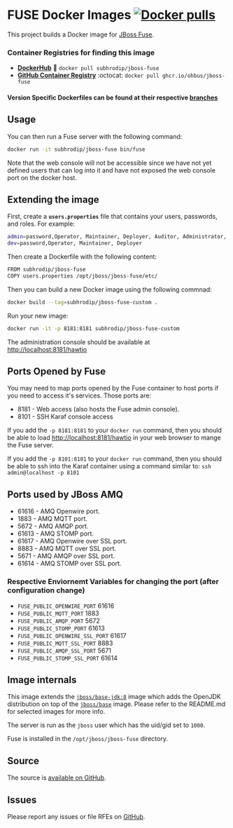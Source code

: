 # FUSE Docker Images [![Docker pulls](https://img.shields.io/docker/pulls/subhrodip/jboss-fuse)](https://hub.docker.com/r/subhrodip/jboss-fuse)

This project builds a Docker image for [JBoss Fuse](https://developers.redhat.com/products/fuse/overview).


### Container Registries for finding this image

- [**DockerHub**](https://hub.docker.com/r/subhrodip/jboss-fuse) 🐬 `docker pull subhrodip/jboss-fuse`
- [**GitHub Container Registry**](https://ghcr.io/ohbus/jboss-fuse) :octocat: `docker pull ghcr.io/ohbus/jboss-fuse`

#### Version Specific Dockerfiles can be found at their respective [branches](https://github.com/ohbus/jboss-fuse-docker/branches/all)

## Usage

You can then run a Fuse server with the following command:
```sh
docker run -it subhrodip/jboss-fuse bin/fuse
```
Note that the web console will not be accessible since we have not yet defined users that can log into it
and have not exposed the web console port on the docker host.



## Extending the image



First, create a **`users.properties`** file that contains your users, passwords, and roles.  For example:
```sh
admin=password,Operator, Maintainer, Deployer, Auditor, Administrator, SuperUser
dev=password,Operator, Maintainer, Deployer
```
Then create a Dockerfile with the following content:
```sh
FROM subhrodip/jboss-fuse
COPY users.properties /opt/jboss/jboss-fuse/etc/
```
Then you can build a new Docker image using the following commnad:
```sh
docker build --tag=subhrodip/jboss-fuse-custom .
```
Run your new image:
```sh
docker run -it -p 8181:8181 subhrodip/jboss-fuse-custom
```
The administration console should be available at [http://localhost:8181/hawtio](http://localhost:8181/hawtio)



## Ports Opened by Fuse

You may need to map ports opened by the Fuse container to host ports if you need to access it's services.
Those ports are:

* 8181 - Web access (also hosts the Fuse admin console).
* 8101 - SSH Karaf console access

If you add the `-p 8181:8181` to your `docker run` command, then you should be able to load [http://localhost:8181/hawtio](http://localhost:8181/hawtio) in your web browser to mange the Fuse server.

If you add the `-p 8101:8101` to your `docker run` command, then you should be able to ssh into the Karaf container using a command similar to: `ssh admin@localhost -p 8101`




## Ports used by JBoss AMQ

* 61616 - AMQ Openwire port.
* 1883  - AMQ MQTT port.
* 5672  - AMQ AMQP port.
* 61613 - AMQ STOMP port.
* 61617 - AMQ Openwire over SSL port.
* 8883  - AMQ MQTT over SSL port.
* 5671  - AMQ AMQP over SSL port.
* 61614 - AMQ STOMP over SSL port.

### Respective Enviornemt Variables for changing the port (after configuration change)
- `FUSE_PUBLIC_OPENWIRE_PORT` 61616
- `FUSE_PUBLIC_MQTT_PORT` 1883
- `FUSE_PUBLIC_AMQP_PORT` 5672
- `FUSE_PUBLIC_STOMP_PORT` 61613
- `FUSE_PUBLIC_OPENWIRE_SSL_PORT` 61617
- `FUSE_PUBLIC_MQTT_SSL_PORT` 8883
- `FUSE_PUBLIC_AMQP_SSL_PORT` 5671
- `FUSE_PUBLIC_STOMP_SSL_PORT` 61614



## Image internals

This image extends the [`jboss/base-jdk:8`](https://github.com/JBoss-Dockerfiles/base-jdk/tree/jdk8) image which adds the OpenJDK distribution on top of the [`jboss/base`](https://github.com/JBoss-Dockerfiles/base) image. Please refer to the README.md for selected images for more info.

The server is run as the `jboss` user which has the uid/gid set to `1000`.

Fuse is installed in the `/opt/jboss/jboss-fuse` directory.



## Source

The source is [available on GitHub](https://github.com/ohbus/jboss-fuse-docker).



## Issues

Please report any issues or file RFEs on [GitHub](https://github.com/ohbus/jboss-fuse-docker/issues).
